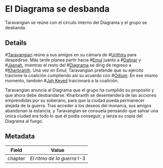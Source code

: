 # El Diagrama se desbanda
Taravangian se reúne con el círculo interno del Diagrama y el grupo se desbanda.

## Details
#[Taravangian](characters/taravangian) reúne a sus amigos en su cámara de #[Urithiru](locations/urithiru) para despedirse. Más tarde planea partir hacia #[Emul](locations/emul) juanto a #[Dalinar](characters/dalinar) y #[Jasnah](characters/jasnah), mientras el resto del #[Diagrama](misc/diagram) se dirig de regreso a #[Kharbranth](locations/kharbranth). Una vez en Emul, Taravangian pretende que su ejército traicione la coalición cumpliendo así su acuerdo con #[Odium](odium). En ese mismo momento, también #[Jah Keved](locations/jah-keved) traicionará a la coalición.

Taravangian anuncia al Diagrama que el grupo ha cumplido su propósito y que ahora debe desbandarse. Kharbranth se desentenderá de las acciones emprendidas por su soberano, para que la ciudad pueda permanecer alejada de la guerra. Tras acceder a los deseos del monarca, sus amigos abandonan la estancia, y Taravangian se consuela pensando que salvar una única ciudad era todo lo que él podía conseguir, y lanza su copia del Diagrama al fuego.

## Metadata
| Field | Value |
| ----- | ----- |
| chapter | *El ritmo de la guerra* I-3 |
